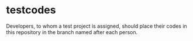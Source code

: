 # testcodes
Developers, to whom a test project is assigned, should place their codes in this repository in the branch named after each person.
